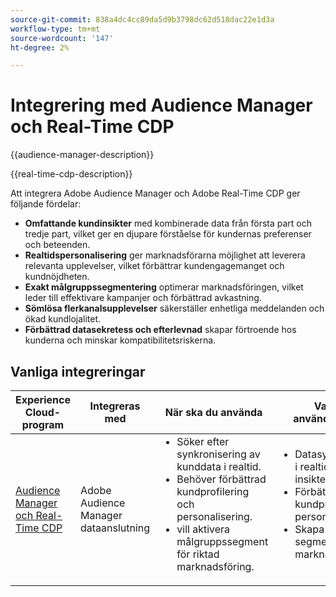 ```yaml
---
source-git-commit: 838a4dc4cc89da5d9b3798dc62d518dac22e1d3a
workflow-type: tm+mt
source-wordcount: '147'
ht-degree: 2%

---
```



# Integrering med Audience Manager och Real-Time CDP

{{audience-manager-description}}

{{real-time-cdp-description}}

Att integrera Adobe Audience Manager och Adobe Real-Time CDP ger följande fördelar:

+ **Omfattande kundinsikter** med kombinerade data från första part och tredje part, vilket ger en djupare förståelse för kundernas preferenser och beteenden.
+ **Realtidspersonalisering** ger marknadsförarna möjlighet att leverera relevanta upplevelser, vilket förbättrar kundengagemanget och kundnöjdheten.
+ **Exakt målgruppssegmentering** optimerar marknadsföringen, vilket leder till effektivare kampanjer och förbättrad avkastning.
+ **Sömlösa flerkanalsupplevelser** säkerställer enhetliga meddelanden och ökad kundlojalitet.
+ **Förbättrad datasekretess och efterlevnad** skapar förtroende hos kunderna och minskar kompatibilitetsriskerna.

## Vanliga integreringar

<table>
    <thead>
        <tr>
            <th>Experience Cloud-program</th>
            <th>Integreras med</th>
            <th>När ska du använda</th>
            <th>Vanliga användningsfall</th>
        </tr>
    </thead>
    <tbody>
        <tr>
            <td>
                <a href="https://experienceleague.adobe.com/docs/platform-learn/tutorials/sources/ingest-data-from-aam.html" target="_blank" rel="noreferrer">Audience Manager och Real-Time CDP</a>
            </td>
            <td>Adobe Audience Manager dataanslutning</td>
            <td>
                <ul style="margin-top: 0;">
                    <li>Söker efter synkronisering av kunddata i realtid.</li>
                    <li>Behöver förbättrad kundprofilering och personalisering.</li>
                    <li>vill aktivera målgruppssegment för riktad marknadsföring.</li>
                </ul>
            </td>
            <td>
                <ul style="margin-top: 0;">
                    <li>Datasynkronisering i realtid för aktuella insikter.</li>
                    <li>Förbättrad kundprofilering för personalisering.</li>
                    <li>Skapa och aktivera segment för riktad marknadsföring.</li>
                </ul>
            </td>
        </tr>
    </tbody>
</table>
